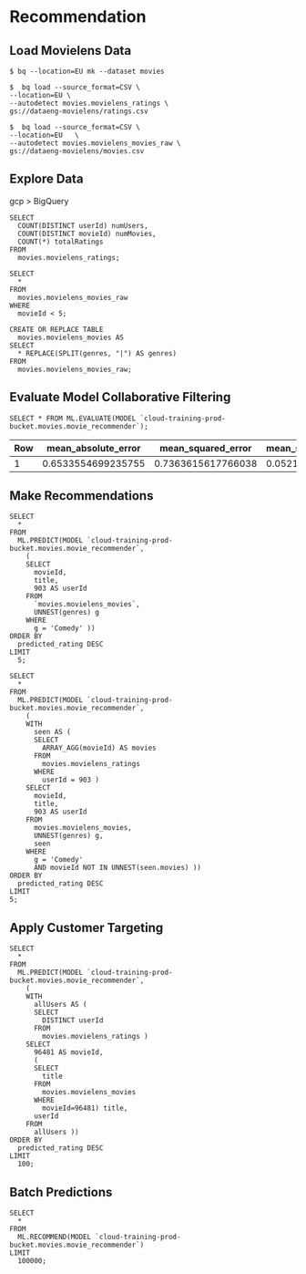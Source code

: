 # Recommendation

## Load Movielens Data

    $ bq --location=EU mk --dataset movies
    
    $  bq load --source_format=CSV \
    --location=EU \
    --autodetect movies.movielens_ratings \
    gs://dataeng-movielens/ratings.csv
    
    $  bq load --source_format=CSV \
    --location=EU   \
    --autodetect movies.movielens_movies_raw \
    gs://dataeng-movielens/movies.csv

## Explore Data

gcp > BigQuery

    SELECT
      COUNT(DISTINCT userId) numUsers,
      COUNT(DISTINCT movieId) numMovies,
      COUNT(*) totalRatings
    FROM
      movies.movielens_ratings;
    
    SELECT
      *
    FROM
      movies.movielens_movies_raw
    WHERE
      movieId < 5;
    
    CREATE OR REPLACE TABLE
      movies.movielens_movies AS
    SELECT
      * REPLACE(SPLIT(genres, "|") AS genres)
    FROM
      movies.movielens_movies_raw;
    
## Evaluate Model Collaborative Filtering

    SELECT * FROM ML.EVALUATE(MODEL `cloud-training-prod-bucket.movies.movie_recommender`);

|Row|mean_absolute_error|mean_squared_error|mean_squared_log_error|median_absolute_error|r2_score|explained_variance|
|-|-|-|-|-|-|-|
|1|0.6533554699235755|0.7363615617766038|0.05216607535798224|0.5212922266313722|0.32841175494436314|0.32841472627669144|

## Make Recommendations

    SELECT
      *
    FROM
      ML.PREDICT(MODEL `cloud-training-prod-bucket.movies.movie_recommender`,
        (
        SELECT
          movieId,
          title,
          903 AS userId
        FROM
          `movies.movielens_movies`,
          UNNEST(genres) g
        WHERE
          g = 'Comedy' ))
    ORDER BY
      predicted_rating DESC
    LIMIT
      5;
      
    SELECT
      *
    FROM
      ML.PREDICT(MODEL `cloud-training-prod-bucket.movies.movie_recommender`,
        (
        WITH
          seen AS (
          SELECT
            ARRAY_AGG(movieId) AS movies
          FROM
            movies.movielens_ratings
          WHERE
            userId = 903 )
        SELECT
          movieId,
          title,
          903 AS userId
        FROM
          movies.movielens_movies,
          UNNEST(genres) g,
          seen
        WHERE
          g = 'Comedy'
          AND movieId NOT IN UNNEST(seen.movies) ))
    ORDER BY
      predicted_rating DESC
    LIMIT
    5;

## Apply Customer Targeting

    SELECT
      *
    FROM
      ML.PREDICT(MODEL `cloud-training-prod-bucket.movies.movie_recommender`,
        (
        WITH
          allUsers AS (
          SELECT
            DISTINCT userId
          FROM
            movies.movielens_ratings )
        SELECT
          96481 AS movieId,
          (
          SELECT
            title
          FROM
            movies.movielens_movies
          WHERE
            movieId=96481) title,
          userId
        FROM
          allUsers ))
    ORDER BY
      predicted_rating DESC
    LIMIT
      100;

## Batch Predictions

    SELECT
      *
    FROM
      ML.RECOMMEND(MODEL `cloud-training-prod-bucket.movies.movie_recommender`)
    LIMIT 
      100000;


    

    
